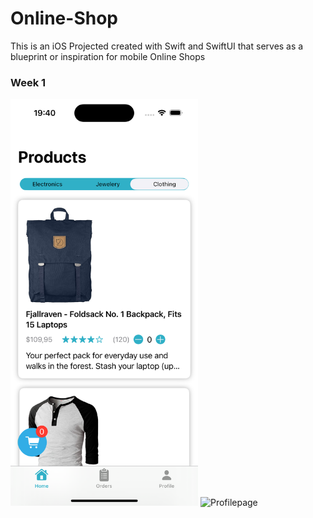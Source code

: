 # Online-Shop
This is an iOS Projected created with Swift and SwiftUI that serves as a blueprint or inspiration for mobile Online Shops

### Week 1
<img src="assets/Homepage.png" alt="Homepage" width="300"/>
<img src="assets/Profilpage.png" alt="Profilepage" width="300"/>
